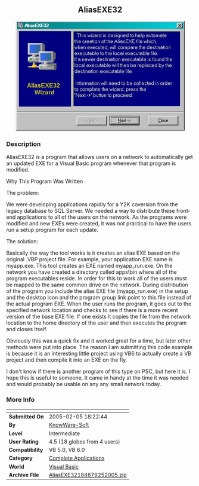 ﻿<div align="center">

## AliasEXE32

<img src="PIC200525203002631.jpg">
</div>

### Description

AliasEXE32 is a program that allows users on a network to automatically get an updated EXE for a Visual Basic program whenever that program is modified.

Why This Program Was Written

The problem:

We were developing applications rapidly for a Y2K coversion from the legacy database to SQL Server. We needed a way to distribute these front-end applications to all of the users on the network. As the programs were modified and new EXEs were created, it was not practical to have the users run a setup program for each update.

The solution:

Basically the way the tool works is it creates an alias EXE based on the original .VBP project file. For example, your application EXE name is myapp.exe. This tool creates an EXE named myapp_run.exe. On the network you have created a directory called apps\bin where all of the program executables reside. In order for this to work all of the users must be mapped to the same common drive on the network. During distribution of the program you include the alias EXE file (myapp_run.exe) in the setup and the desktop icon and the program group link point to this file instead of the actual program EXE. When the user runs the program, it goes out to the specified network location and checks to see if there is a more recent version of the base EXE file. If one exists it copies the file from the network location to the home directory of the user and then executes the program and closes itself.

Obviously this was a quick fix and it worked great for a time, but later other methods were put into place. The reason I am submitting this code example is because it is an interesting little project using VB6 to actually create a VB project and then compile it into an EXE on the fly.

I don't know if there is another program of this type on PSC, but here it is. I hope this is useful to someone. It came in handy at the time it was needed and would probably be usable on any any small network today.
 
### More Info
 


<span>             |<span>
---                |---
**Submitted On**   |2005-02-05 18:22:44
**By**             |[KnowWare\-Soft](https://github.com/Planet-Source-Code/PSCIndex/blob/master/ByAuthor/knowware-soft.md)
**Level**          |Intermediate
**User Rating**    |4.5 (18 globes from 4 users)
**Compatibility**  |VB 5\.0, VB 6\.0
**Category**       |[Complete Applications](https://github.com/Planet-Source-Code/PSCIndex/blob/master/ByCategory/complete-applications__1-27.md)
**World**          |[Visual Basic](https://github.com/Planet-Source-Code/PSCIndex/blob/master/ByWorld/visual-basic.md)
**Archive File**   |[AliasEXE32184879252005\.zip](https://github.com/Planet-Source-Code/knowware-soft-aliasexe32__1-58718/archive/master.zip)








